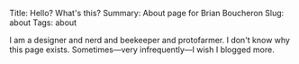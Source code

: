 Title: Hello? What's this?
Summary: About page for Brian Boucheron
Slug: about
Tags: about

I am a designer and nerd and beekeeper and protofarmer. I don't know why this page exists. Sometimes—very infrequently—I wish I blogged more.
